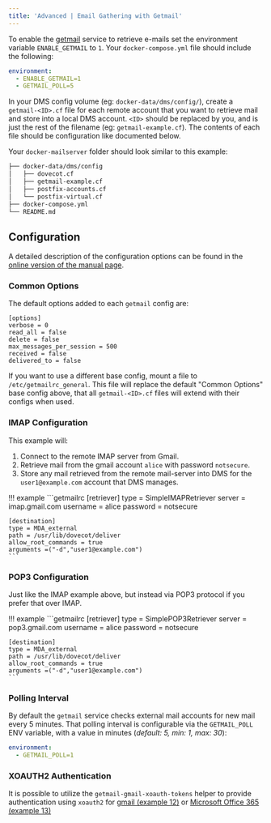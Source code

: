 ```yaml
---
title: 'Advanced | Email Gathering with Getmail'
---
```


To enable the [getmail][getmail-website] service to retrieve e-mails set the environment variable `ENABLE_GETMAIL` to `1`. Your `docker-compose.yml` file should include the following:

```yaml
environment:
  - ENABLE_GETMAIL=1
  - GETMAIL_POLL=5
```

In your DMS config volume (eg: `docker-data/dms/config/`), create a `getmail-<ID>.cf` file for each remote account that you want to retrieve mail and store into a local DMS account. `<ID>` should be replaced by you, and is just the rest of the filename (eg: `getmail-example.cf`). The contents of each file should be configuration like documented below.

Your `docker-mailserver` folder should look similar to this example:

```txt
├── docker-data/dms/config
│   ├── dovecot.cf
│   ├── getmail-example.cf
│   ├── postfix-accounts.cf
│   └── postfix-virtual.cf
├── docker-compose.yml
└── README.md
```

## Configuration

A detailed description of the configuration options can be found in the [online version of the manual page][getmail-docs].

### Common Options

The default options added to each `getmail` config are:
```getmailrc
[options]
verbose = 0
read_all = false
delete = false
max_messages_per_session = 500
received = false
delivered_to = false
```

If you want to use a different base config, mount a file to `/etc/getmailrc_general`. This file will replace the default "Common Options" base config above, that all `getmail-<ID>.cf` files will extend with their configs when used.

### IMAP Configuration 

This example will:

1. Connect to the remote IMAP server from Gmail.
2. Retrieve mail from the gmail account `alice` with password `notsecure`.
3. Store any mail retrieved from the remote mail-server into DMS for the `user1@example.com` account that DMS manages.

!!! example
    ```getmailrc
    [retriever]
    type = SimpleIMAPRetriever
    server = imap.gmail.com
    username = alice
    password = notsecure

    [destination]
    type = MDA_external
    path = /usr/lib/dovecot/deliver
    allow_root_commands = true
    arguments =("-d","user1@example.com")
    ```

### POP3 Configuration

Just like the IMAP example above, but instead via POP3 protocol if you prefer that over IMAP.

!!! example
    ```getmailrc
    [retriever]
    type = SimplePOP3Retriever
    server = pop3.gmail.com
    username = alice
    password = notsecure

    [destination]
    type = MDA_external
    path = /usr/lib/dovecot/deliver
    allow_root_commands = true
    arguments =("-d","user1@example.com")
    ```

### Polling Interval

By default the `getmail` service checks external mail accounts for new mail every 5 minutes. That polling interval is configurable via the `GETMAIL_POLL` ENV variable, with a value in minutes (_default: 5, min: 1, max: 30_):
```yaml
environment:
  - GETMAIL_POLL=1
```

### XOAUTH2 Authentication

It is possible to utilize the `getmail-gmail-xoauth-tokens` helper to provide authentication using `xoauth2` for [gmail (example 12)][getmail-docs-xoauth-12] or [Microsoft Office 365 (example 13)][getmail-docs-xoauth-13]

[getmail-website]: https://www.getmail.org
[getmail-docs]: https://getmail6.org/configuration.html
[getmail-docs-xoauth-12]: https://github.com/getmail6/getmail6/blob/1f95606156231f1e074ba62a9baa64f892a92ef8/docs/getmailrc-examples#L286
[getmail-docs-xoauth-13]: https://github.com/getmail6/getmail6/blob/1f95606156231f1e074ba62a9baa64f892a92ef8/docs/getmailrc-examples#L351
